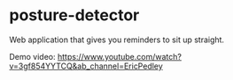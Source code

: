 # posture-detector

  Web application that gives you reminders to sit up straight.

  Demo video: https://www.youtube.com/watch?v=3gf854YYTCQ&ab_channel=EricPedley
